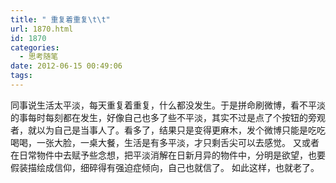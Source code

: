 ```yaml
---
title: " 重复着重复\t\t"
url: 1870.html
id: 1870
categories:
  - 思考随笔
date: 2012-06-15 00:49:06
tags:
---
```


同事说生活太平淡，每天重复着重复，什么都没发生。于是拼命刷微博，看不平淡的事每时每刻都在发生，好像自己也多了些不平淡，其实不过是点了个按钮的旁观者，就以为自己是当事人了。看多了，结果只是变得更麻木，发个微博只能是吃吃喝喝，一张大脸，一桌大餐，生活是有多平淡，才只剩舌尖可以去感觉。 又或者在日常物件中去赋予些念想，把平淡消解在日新月异的物件中，分明是欲望，也要假装描绘成信仰，细碎得有强迫症倾向，自己也就信了。 如此这样，也就老了。